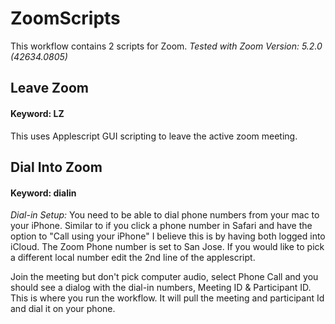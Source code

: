# ZoomScripts

This workflow contains 2 scripts for Zoom. *Tested with Zoom Version: 5.2.0 (42634.0805)*


## Leave Zoom
#### Keyword: LZ
This uses Applescript GUI scripting to leave the active zoom meeting.


## Dial Into Zoom
#### Keyword: dialin
*Dial-in Setup:* You need to be able to dial phone numbers from your mac to your iPhone. Similar to if you click a phone number in Safari and have the option to "Call using your iPhone" I believe this is by having both logged into iCloud.
The Zoom Phone number is set to San Jose. If you would like to pick a different local number edit the 2nd line of the applescript.

Join the meeting but don't pick computer audio, select Phone Call and you should see a dialog with the dial-in numbers, Meeting ID & Participant ID. This is where you run the workflow. It will pull the meeting and participant Id and dial it on your phone.
